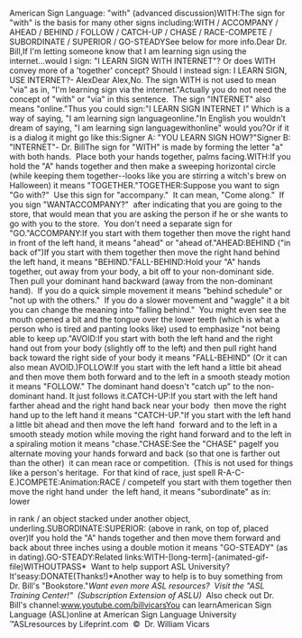 American Sign Language: "with" (advanced 
		discussion)WITH:The sign for "with" is the basis for many other signs including:WITH / ACCOMPANY / AHEAD / BEHIND / FOLLOW / CATCH-UP / CHASE / RACE-COMPETE / SUBORDINATE / SUPERIOR / GO-STEADYSee below for more info.Dear Dr. Bill,If I'm letting someone know that I am learning sign using the 
	internet...would I sign: "I LEARN SIGN WITH INTERNET"? Or does WITH convey 
	more of a 'together' concept? Should I instead sign: I LEARN SIGN, USE 
	INTERNET?- AlexDear Alex,No. The sign WITH is not used to mean "via" as in, "I'm 
	learning sign via the internet."Actually you do not need the concept of "with" or "via" in this sentence.  
	The sign "INTERNET" also means "online."Thus you could sign:"I LEARN SIGN INTERNET I" Which is a way of saying, "I am learning 
	sign languageonline."In English you wouldn't dream of saying, "I am learning sign languagewithonline" would you?Or if it is a dialog it might go like this:Signer A: "YOU LEARN SIGN HOW?"Signer B: "INTERNET"- Dr. BillThe sign for "WITH" is
made by forming the letter "a" with both hands.  Place both your hands together, palms facing.WITH:If you hold the "A" hands together and then make a 
sweeping horizontal circle (while keeping them together--looks like you are 
stirring a witch's brew on Halloween) it means "TOGETHER."TOGETHER:Suppose you want to sign "Go with?"  Use this sign for
"accompany."  It can mean, "Come along."  If you
sign "WANTACCOMPANY?"  after indicating
that you are going to the store, that would mean that you are asking the person
if he or she wants to go with you to the store.  You don't need a separate 
sign for "GO."ACCOMPANY:If you start with them 
together then move the right hand in front of the left hand, it means "ahead" or 
"ahead of."AHEAD:BEHIND ("in back of")If you start with them together then move the right hand behind the left hand, 
it means "BEHIND."FALL-BEHIND:Hold your "A" hands together, out away from your body, a bit off to your 
non-dominant side. Then pull your dominant hand backward (away from the 
non-dominant hand).  If you do a quick simple movement it means "behind 
schedule" or "not up with the others."  If you do a slower movement and 
"waggle" it a bit you can change the meaning into "falling behind."  You 
might even see the mouth opened a bit and the tongue over the lower teeth (which 
is what a person who is tired and panting looks like) used to emphasize "not 
being able to keep up."AVOID:If you start with both the left hand and the right hand out from your body 
(slightly off to the left) and then pull right hand back toward the right side 
of your body it means "FALL-BEHIND" (Or it can also mean AVOID.)FOLLOW:If you start with the left hand a little bit ahead and then move them both 
forward and to the left in a smooth steady motion it means "FOLLOW." 
The dominant hand doesn't "catch up" to the non-dominant hand. It just follows 
it.CATCH-UP:If you start with the left hand  farther ahead and the right hand back near 
your body  then move the right hand up to the left hand it means 
"CATCH-UP."If you start with the left hand a little bit ahead and then move the left hand  
forward and to the left in a smooth steady motion while moving the right hand 
forward and to the left in a spiraling motion it means "chase."CHASE:See 
the "CHASE" pageIf you alternate moving your hands forward and back (so that one is farther out than 
the other)  it can mean race or competition.  (This 
is not used for things like a person's heritage.  For that kind of race, 
just spell R-A-C-E.)COMPETE:Animation:RACE / competeIf you start with them 
together then move the right hand under  the left hand, it means 
"subordinate" as in:  lower

in rank / an object stacked under another object, underling.SUBORDINATE:SUPERIOR: (above in rank, on top of, placed over)If you hold the "A" hands together and then move them forward and back about 
three inches using a double motion it means "GO-STEADY" (as in dating).GO-STEADY:Related links:WITH-[long-term]-(animated-gif-file)WITHOUTPASS* 
Want to help support ASL University?  It'seasy:DONATE(Thanks!)*Another way to help is to buy something from Dr. Bill's "Bookstore."*Want even more ASL resources?  Visit the "ASL Training Center!"  (Subscription 
Extension of ASLU)*  Also check out Dr. Bill's channel:www.youtube.com/billvicarsYou can learnAmerican Sign Language (ASL)online at American Sign Language University ™ASLresources by Lifeprint.com  ©  Dr. William Vicars